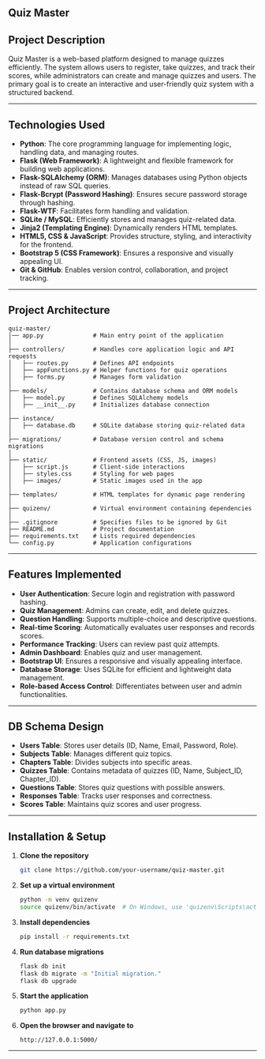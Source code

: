 ## Quiz Master

## Project Description
Quiz Master is a web-based platform designed to manage quizzes efficiently. The system allows users to register, take quizzes, and track their scores, while administrators can create and manage quizzes and users. The primary goal is to create an interactive and user-friendly quiz system with a structured backend.

---

## Technologies Used
- **Python**: The core programming language for implementing logic, handling data, and managing routes.
- **Flask (Web Framework)**: A lightweight and flexible framework for building web applications.
- **Flask-SQLAlchemy (ORM)**: Manages databases using Python objects instead of raw SQL queries.
- **Flask-Bcrypt (Password Hashing)**: Ensures secure password storage through hashing.
- **Flask-WTF**: Facilitates form handling and validation.
- **SQLite / MySQL**: Efficiently stores and manages quiz-related data.
- **Jinja2 (Templating Engine)**: Dynamically renders HTML templates.
- **HTML5, CSS & JavaScript**: Provides structure, styling, and interactivity for the frontend.
- **Bootstrap 5 (CSS Framework)**: Ensures a responsive and visually appealing UI.
- **Git & GitHub**: Enables version control, collaboration, and project tracking.

---

## **Project Architecture**
```
quiz-master/
│── app.py              # Main entry point of the application
│
├── controllers/        # Handles core application logic and API requests
│   ├── routes.py       # Defines API endpoints
│   ├── appFunctions.py # Helper functions for quiz operations
│   ├── forms.py        # Manages form validation
│
├── models/             # Contains database schema and ORM models
│   ├── model.py        # Defines SQLAlchemy models
│   ├── __init__.py     # Initializes database connection
│
├── instance/
│   ├── database.db     # SQLite database storing quiz-related data
│
├── migrations/         # Database version control and schema migrations
│
├── static/             # Frontend assets (CSS, JS, images)
│   ├── script.js       # Client-side interactions
│   ├── styles.css      # Styling for web pages
│   ├── images/         # Static images used in the app
│
├── templates/          # HTML templates for dynamic page rendering
│
├── quizenv/            # Virtual environment containing dependencies
│
├── .gitignore          # Specifies files to be ignored by Git
├── README.md           # Project documentation
├── requirements.txt    # Lists required dependencies
└── config.py           # Application configurations
```

---

## **Features Implemented**
- **User Authentication**: Secure login and registration with password hashing.
- **Quiz Management**: Admins can create, edit, and delete quizzes.
- **Question Handling**: Supports multiple-choice and descriptive questions.
- **Real-time Scoring**: Automatically evaluates user responses and records scores.
- **Performance Tracking**: Users can review past quiz attempts.
- **Admin Dashboard**: Enables quiz and user management.
- **Bootstrap UI**: Ensures a responsive and visually appealing interface.
- **Database Storage**: Uses SQLite for efficient and lightweight data management.
- **Role-based Access Control**: Differentiates between user and admin functionalities.

---

## **DB Schema Design**
- **Users Table**: Stores user details (ID, Name, Email, Password, Role).
- **Subjects Table**: Manages different quiz topics.
- **Chapters Table**: Divides subjects into specific areas.
- **Quizzes Table**: Contains metadata of quizzes (ID, Name, Subject_ID, Chapter_ID).
- **Questions Table**: Stores quiz questions with possible answers.
- **Responses Table**: Tracks user responses and correctness.
- **Scores Table**: Maintains quiz scores and user progress.

---

## **Installation & Setup**
1. **Clone the repository**
   ```sh
   git clone https://github.com/your-username/quiz-master.git
   ```

2. **Set up a virtual environment**
   ```sh
   python -m venv quizenv
   source quizenv/bin/activate  # On Windows, use 'quizenv\Scripts\activate'
   ```

3. **Install dependencies**
   ```sh
   pip install -r requirements.txt
   ```

4. **Run database migrations**
   ```sh
   flask db init
   flask db migrate -m "Initial migration."
   flask db upgrade
   ```

5. **Start the application**
   ```sh
   python app.py
   ```

6. **Open the browser and navigate to**
   ```
   http://127.0.0.1:5000/
   ```

---


